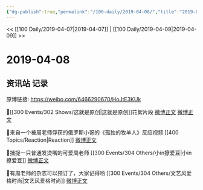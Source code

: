 ```yaml
---
{"dg-publish":true,"permalink":"/100-daily/2019-04-08/","title":"2019-04-08"}
---
```



<< [[100 Daily/2019-04-07\|2019-04-07]] | [[100 Daily/2019-04-09\|2019-04-09]] >>

# 2019-04-08

## 资讯站 记录

原博链接: https://weibo.com/6466290670/HoJtE3KUk

🐰[[300 Events/302 Shows/这就是原创\|这就是原创]]花絮片段
[微博正文](https://m.weibo.cn/6466290670/4358841930586436)
[微博正文](https://m.weibo.cn/6466290670/4358900948508820)

🐰来自一个被周老师俘获的俄罗斯小哥的《孤独的牧羊人》反应视频 [[400 Topics/Reaction\|Reaction]]
[微博正文](https://m.weibo.cn/6466290670/4358853929230578)

🐰捕捉一只普通发烫嘴的可爱周老师 [[300 Events/304 Others/小in撩爱豆\|小in撩爱豆]]
[微博正文](https://m.weibo.cn/6466290670/4358880215329970)

🐰有周老师的杂志可以预订了，大家记得哟 [[300 Events/304 Others/文艺风爱格时尚\|文艺风爱格时尚]]
[微博正文](https://m.weibo.cn/6466290670/4358947920482529)
